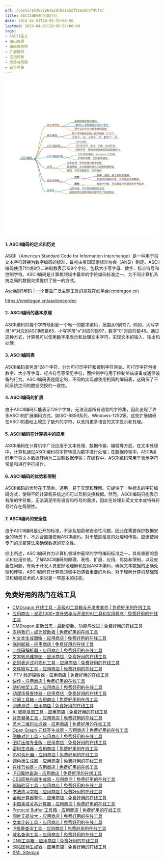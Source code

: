 ```yaml
---
url: /posts/eb3621268e28cb81a5df85e29d3f4bf4/
title: ASCII编码的全面介绍 
date: 2024-04-01T20:05:52+08:00
lastmod: 2024-04-01T20:05:52+08:00
tags:
- ASCII定义
- 编码原理
- 编码表结构
- 扩展编码
- 应用场景
- 优势与局限
- 安全考量
---
```



<img src="/images/2024_04_01 20_07_25.png" title="2024_04_01 20_07_25.png" alt="2024_04_01 20_07_25.png"/>

#### 1. ASCII编码的定义和历史

ASCII（American Standard Code for Information Interchange）是一种用于将文本字符转换为数字编码的标准，最初由美国国家标准协会（ANSI）制定。ASCII编码使用7位或8位二进制数表示128个字符，包括大小写字母、数字、标点符号和控制字符。ASCII编码是计算机领域中最早的字符编码标准之一，为不同计算机系统之间的数据交换提供了统一的方式。

[Ascii编码解码 | 一个覆盖广泛主题工具的高效在线平台(cmdragon.cn)](https://cmdragon.cn/asciiencordec)

https://cmdragon.cn/asciiencordec


#### 2. ASCII编码的基本原理

ASCII编码将每个字符映射到一个唯一的数字编码，范围从0到127。例如，大写字母"A"对应的ASCII码是65，小写字母"a"对应的是97，数字"0"对应的是48。通过这种方式，计算机可以使用数字来表示和处理文本字符，实现文本的输入、输出和处理。

#### 3. ASCII编码表

ASCII编码表包含128个字符，分为可打印字符和控制字符两类。可打印字符包括数字、大小写字母、标点符号等常见字符，而控制字符用于控制终端设备或通信设备的行为。ASCII编码表是固定的，不同的实现都使用相同的编码表，这确保了不同系统之间的数据交换的一致性。

#### 4. ASCII编码的扩展

由于ASCII编码只能表示128个字符，无法涵盖所有语言的字符集，因此出现了许多ASCII的扩展编码方式，如ISO-8859系列、Windows-1252等。这些扩展编码在ASCII的基础上增加了额外的字符，以支持更多语言的文字显示和处理。

#### 5. ASCII编码在计算机中的应用

ASCII编码在计算机中广泛应用于文本处理、数据传输、编程等方面。在文本处理中，计算机通过ASCII编码将字符转换为数字进行处理；在数据传输中，ASCII编码用于将文本数据转换为二进制数据传输；在编程中，ASCII编码常用于表示字符常量和进行字符操作。

#### 6. ASCII编码的优势和限制

ASCII编码的优势在于简单、通用，易于实现和理解。它提供了一种标准的字符编码方式，使得不同计算机系统之间可以互相交换数据。然而，ASCII编码只能表示有限的字符集，无法满足所有语言和符号的需求，因此在处理非英文文本或特殊符号时存在局限性。

#### 7. ASCII编码的安全性

由于ASCII编码是公开的标准，不涉及加密和安全性问题，因此在需要保护数据安全的场景下，不适合直接使用ASCII编码。对于敏感信息的处理和传输，应该使用专门的加密算法来确保数据的安全性。

综上所述，ASCII编码作为计算机领域中最早的字符编码标准之一，具有重要的意义和应用价值。了解ASCII编码的原理、表格、扩展、应用、优势和限制，以及安全性问题，有助于开发人员更好地理解和应用ASCII编码，确保文本数据的正确处理和传输。ASCII编码在计算机领域中扮演着重要的角色，对于理解计算机基础知识和编程技术的人来说是一项基本的技能。

## 免费好用的热门在线工具

- [CMDragon 在线工具 - 高级AI工具箱与开发者套件 | 免费好用的在线工具](https://tools.cmdragon.cn/zh)
- [应用商店 - 发现1000+提升效率与开发的AI工具和实用程序 | 免费好用的在线工具](https://tools.cmdragon.cn/zh/apps?category=trending)
- [CMDragon 更新日志 - 最新更新、功能与改进 | 免费好用的在线工具](https://tools.cmdragon.cn/zh/changelog)
- [支持我们 - 成为赞助者 | 免费好用的在线工具](https://tools.cmdragon.cn/zh/sponsor)
- [AI文本生成图像 - 应用商店 | 免费好用的在线工具](https://tools.cmdragon.cn/zh/apps/text-to-image-ai)
- [临时邮箱 - 应用商店 | 免费好用的在线工具](https://tools.cmdragon.cn/zh/apps/temp-email)
- [二维码解析器 - 应用商店 | 免费好用的在线工具](https://tools.cmdragon.cn/zh/apps/qrcode-parser)
- [文本转思维导图 - 应用商店 | 免费好用的在线工具](https://tools.cmdragon.cn/zh/apps/text-to-mindmap)
- [正则表达式可视化工具 - 应用商店 | 免费好用的在线工具](https://tools.cmdragon.cn/zh/apps/regex-visualizer)
- [文件隐写工具 - 应用商店 | 免费好用的在线工具](https://tools.cmdragon.cn/zh/apps/steganography-tool)
- [IPTV 频道探索器 - 应用商店 | 免费好用的在线工具](https://tools.cmdragon.cn/zh/apps/iptv-explorer)
- [快传 - 应用商店 | 免费好用的在线工具](https://tools.cmdragon.cn/zh/apps/snapdrop)
- [随机抽奖工具 - 应用商店 | 免费好用的在线工具](https://tools.cmdragon.cn/zh/apps/lucky-draw)
- [动漫场景查找器 - 应用商店 | 免费好用的在线工具](https://tools.cmdragon.cn/zh/apps/anime-scene-finder)
- [时间工具箱 - 应用商店 | 免费好用的在线工具](https://tools.cmdragon.cn/zh/apps/time-toolkit)
- [网速测试 - 应用商店 | 免费好用的在线工具](https://tools.cmdragon.cn/zh/apps/speed-test)
- [AI 智能抠图工具 - 应用商店 | 免费好用的在线工具](https://tools.cmdragon.cn/zh/apps/background-remover)
- [背景替换工具 - 应用商店 | 免费好用的在线工具](https://tools.cmdragon.cn/zh/apps/background-replacer)
- [艺术二维码生成器 - 应用商店 | 免费好用的在线工具](https://tools.cmdragon.cn/zh/apps/artistic-qrcode)
- [Open Graph 元标签生成器 - 应用商店 | 免费好用的在线工具](https://tools.cmdragon.cn/zh/apps/open-graph-generator)
- [图像对比工具 - 应用商店 | 免费好用的在线工具](https://tools.cmdragon.cn/zh/apps/image-comparison)
- [图片压缩专业版 - 应用商店 | 免费好用的在线工具](https://tools.cmdragon.cn/zh/apps/image-compressor)
- [密码生成器 - 应用商店 | 免费好用的在线工具](https://tools.cmdragon.cn/zh/apps/password-generator)
- [SVG优化器 - 应用商店 | 免费好用的在线工具](https://tools.cmdragon.cn/zh/apps/svg-optimizer)
- [调色板生成器 - 应用商店 | 免费好用的在线工具](https://tools.cmdragon.cn/zh/apps/color-palette)
- [在线节拍器 - 应用商店 | 免费好用的在线工具](https://tools.cmdragon.cn/zh/apps/online-metronome)
- [IP归属地查询 - 应用商店 | 免费好用的在线工具](https://tools.cmdragon.cn/zh/apps/ip-geolocation)
- [CSS网格布局生成器 - 应用商店 | 免费好用的在线工具](https://tools.cmdragon.cn/zh/apps/css-grid-layout)
- [邮箱验证工具 - 应用商店 | 免费好用的在线工具](https://tools.cmdragon.cn/zh/apps/email-validator)
- [书法练习字帖 - 应用商店 | 免费好用的在线工具](https://tools.cmdragon.cn/zh/apps/calligraphy-practice)
- [金融计算器套件 - 应用商店 | 免费好用的在线工具](https://tools.cmdragon.cn/zh/apps/finance-calculator-suite)
- [中国亲戚关系计算器 - 应用商店 | 免费好用的在线工具](https://tools.cmdragon.cn/zh/apps/chinese-kinship-calculator)
- [Protocol Buffer 工具箱 - 应用商店 | 免费好用的在线工具](https://tools.cmdragon.cn/zh/apps/protobuf-toolkit)
- [图片无损放大 - 应用商店 | 免费好用的在线工具](https://tools.cmdragon.cn/zh/apps/image-upscaler)
- [文本比较工具 - 应用商店 | 免费好用的在线工具](https://tools.cmdragon.cn/zh/apps/text-compare)
- [IP批量查询工具 - 应用商店 | 免费好用的在线工具](https://tools.cmdragon.cn/zh/apps/ip-batch-lookup)
- [域名查询工具 - 应用商店 | 免费好用的在线工具](https://tools.cmdragon.cn/zh/apps/domain-finder)
- [DNS工具箱 - 应用商店 | 免费好用的在线工具](https://tools.cmdragon.cn/zh/apps/dns-toolkit)
- [网站图标生成器 - 应用商店 | 免费好用的在线工具](https://tools.cmdragon.cn/zh/apps/favicon-generator)
- [XML Sitemap](https://tools.cmdragon.cn/sitemap_index.xml)
